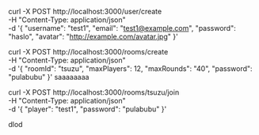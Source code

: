 curl -X POST http://localhost:3000/user/create \
           -H "Content-Type: application/json" \
           -d '{
         "username": "test1",
         "email": "test1@example.com",
         "password": "haslo",
         "avatar": "http://example.com/avatar.jpg"
       }'


curl -X POST http://localhost:3000/rooms/create \
              -H "Content-Type: application/json" \
              -d '{
                "roomId": "tsuzu",
                "maxPlayers": 12,
                "maxRounds": "40",
                "password": "pulabubu"
              }'
saaaaaaaa

 curl -X POST http://localhost:3000/rooms/tsuzu/join \
           -H "Content-Type: application/json" \
           -d '{
         "player": "test1",
         "password": "pulabubu"
       }'

dlod
       